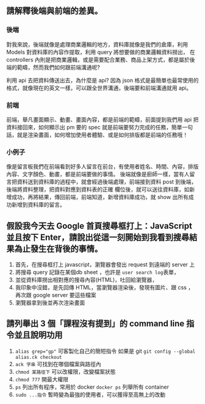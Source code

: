 ## 請解釋後端與前端的差異。
### 後端
對我來說，後端就像是處理商業邏輯的地方，資料庫就像是我們的倉庫，利用 Models 對資料庫的內容作提取，利用 query 將想要做的商業邏輯資料撈出，
在 controllers 內則是把商業邏輯，或是需要配合業務、商品上架方式，都是屬於後端的範疇，然而我們如何跟前端溝通呢?

利用 api 去把資料傳送出去，為什麼是 api? 因為 json 格式是最簡單也最常使用的格式，就像現在的英文一樣，可以跟全世界溝通，後端要和前端溝通就用 api。
### 前端
前端，舉凡畫面顯示、動畫、畫面內容，都是前端的範疇，前面提到我們用 api 把資料接回來，如何顯示出 pm 要的 spec 就是前端要努力完成的任務，簡單一句話，就是渲染畫面，如何增加使用者體驗、或是如何排版都是前端的任務哦！

### 小例子
像是留言板我們在前端看到好多人留言在前台，有使用者姓名、時間、內容，排版內容、文字顏色、動畫，都是前端要做的事情。
後端就像是廚師一樣，當有人留言把資料送到資料庫的過程中，就會經過後端處理，前端接到資料 post 到後端，後端將資料整理，把資料對應到資料表的正確
欄位後，就可以送往資料庫，如新增成功，再將結果，傳回前端，前端知道，新增資料庫成功，就 show 出所有成功新增到資料庫的留言。

## 假設我今天去 Google 首頁搜尋框打上：JavaScript 並且按下 Enter，請說出從這一刻開始到我看到搜尋結果為止發生在背後的事情。
1. 首先，在搜尋框打上 javascript，瀏覽器會發出 request 到遠端的 server 上
2. 將搜尋 query 記錄在某個db sheet ，也許是 `user search log`表單，
3. 並從資料庫撈出相對應的搜尋內容(HTML)，吐回給瀏覽器，
4. 我印象中沒錯，是先回傳 HTML，當瀏覽器渲染後，發現有圖片、跟 css ，再次跟 google server 要這些檔案
5. 瀏覽器拿到後並再次渲染畫面

## 請列舉出 3 個「課程沒有提到」的 command line 指令並且說明功用
1. `alias grep="gp"` 可客製化自己的簡短指令
   如果是 git `git config --global alias.ck checkout`
2. `ack 字串` 可找到在哪個檔案與路徑內 
3. `chmod 某路徑下` 可以改權限，改變檔案狀態
4. `chmod 777` 開最大權限
5. `ps` 列出所有程序，常用於 docker `docker ps` 列舉所有 container
6. `sudo ...指令` 暫時變為最強的使用者，可以獲得至高無上的改動